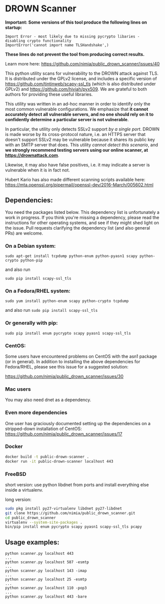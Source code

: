 DROWN Scanner
=============

**Important: Some versions of this tool produce the following lines on startup:**

```
Import Error - most likely due to missing pycrypto libaries - disabling crypto functionality
ImportError('cannot import name TLSHandshake',)
```

**These lines do not prevent the tool from producing correct results.**

Learn more here: https://github.com/nimia/public_drown_scanner/issues/40


This python utility scans for vulnerability to the DROWN attack against TLS.
It is distributed under the GPLv2 license, and includes a specific version of
https://github.com/tintinweb/scapy-ssl_tls (which is also distributed under GPLv2)
and
https://github.com/hiviah/pyx509.
We are grateful to both authors for providing these useful libraries.

This utility was written in an ad-hoc manner in order to identify
only the most common vulnerable configurations.
We emphasize that **it cannot accurately detect all vulnerable servers,
and no one should rely on it to confidently determine a particular server is not vulnerable**.

In particular, the utility only detects SSLv2 support *by a single port*.
DROWN is made worse by its cross-protocol nature, i.e.
an HTTPS server that doesn't support SSLv2 may be vulnerable
because it shares its public key with an SMTP server that does.
This utility *cannot detect this scenario*, and **we strongly recommend
testing servers using our online scanner, at https://drownattack.com**.

Likewise, it may also have false positives,
i.e. it may indicate a server is vulnerable when it is in fact not.

Hubert Kario has also made different scanning scripts available here:
https://mta.openssl.org/pipermail/openssl-dev/2016-March/005602.html

Dependencies:
--------------
You need the packages listed below.
This dependency list is unfortunately a work in progress.
If you think you're missing a dependency, please read the instructions for other operating systems,
and see if they might shed light on the issue.
Pull requests clarifying the dependency list (and also general PRs) are welcome.


### On a Debian system:

`sudo apt-get install tcpdump python-enum python-pyasn1 scapy python-crypto python-pip`

and also run

`sudo pip install scapy-ssl_tls`

### On a Fedora/RHEL system:

`sudo yum install python-enum scapy python-crypto tcpdump`

and also run `sudo pip install scapy-ssl_tls`

### Or generally with pip:

`sudo pip install enum pycrypto scapy pyasn1 scapy-ssl_tls`

### CentOS:

Some users have encountered problems on CentOS with the asn1 package (or in general).
In addition to installing the above dependencies for Fedora/RHEL,
please see this issue for a suggested solution:

https://github.com/nimia/public_drown_scanner/issues/30

### Mac users

You may also need dnet as a dependency.

### Even more dependencies
One user has graciously documented setting up the dependencies
on a stripped-down installation of CentOS:
https://github.com/nimia/public_drown_scanner/issues/17

### Docker
```bash
docker build -t public-drown-scanner .
docker run -it public-drown-scanner localhost 443
```

### FreeBSD

short version: use python libdnet from ports and install everything else inside a virtualenv.

long version:

```bash
sudo pkg install py27-virtualenv libdnet py27-libdnet
git clone https://github.com/nimia/public_drown_scanner.git
cd public_drown_scanner
virtualenv --system-site-packages .
bin/pip install enum pycrypto scapy pyasn1 scapy-ssl_tls pcapy
```

Usage examples:
---------------
```
python scanner.py localhost 443
...
python scanner.py localhost 587 -esmtp
...
python scanner.py localhost 143 -imap
...
python scanner.py localhost 25 -esmtp
...
python scanner.py localhost 110 -pop3
...
python scanner.py localhost 443 -bare
````
